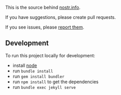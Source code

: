 This is the source behind [nostr.info](https://nostr.info).

If you have suggestions, please create pull requests.

If you see issues, please [report them](https://github.com/Giszmo/nostr.info/issues/new).

## Development

To run this project locally for development:

* install [node](https://nodejs.org/en/learn/getting-started/how-to-install-nodejs)
* run `bundle install`
* run `gem install bundler`
* run `npm install` to get the dependencies
* run `bundle exec jekyll serve`
